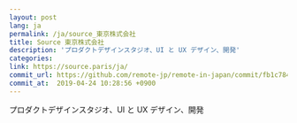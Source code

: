 ```yaml
---
layout: post
lang: ja
permalink: /ja/source_東京株式会社
title: Source 東京株式会社
description: 'プロダクトデザインスタジオ、UI と UX デザイン、開発'
categories: 
link: https://source.paris/ja/
commit_url: https://github.com/remote-jp/remote-in-japan/commit/fb1c78426201315dca37105d49ebd40b2ac82ae4
commit_at:  2019-04-24 10:28:56 +0900
---
```


<p>プロダクトデザインスタジオ、UI と UX デザイン、開発</p>
